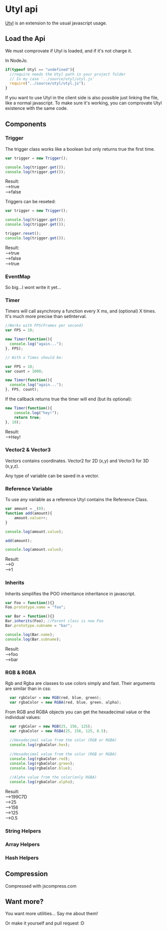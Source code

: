 # Utyl api

[Utyl](https://github.com/muit/utyl) is an extension to the usual javascript usage.

## Load the Api

We must comprovate if Utyl is loaded, and if it's not charge it.

In NodeJs:

```javascript
if(typeof Utyl == "undefined"){
  //require needs the Utyl path in your project folder
  // In my case '../source/utyl/utyl.js'
  require("../source/utyl/utyl.js");
}
```
If you want to use Utyl in the client side is also possible just linking the file, like a normal javascript.
To make sure it's working, you can comprovate Utyl existence with the same code.

## Components

### Trigger
The trigger class works like a boolean but only returns true the first time.

```javascript
var trigger = new Trigger();

console.log(trigger.get());
console.log(trigger.get());
```
Result:<br>
-->true<br>
-->false

Triggers can be reseted:
```javascript
var trigger = new Trigger();

console.log(trigger.get());
console.log(trigger.get());

trigger.reset();
console.log(trigger.get());
```
Result:<br>
-->true<br>
-->false<br>
-->true

### EventMap
So big...I wont write it yet...
### Timer
Timers will call asynchrony a function every X ms, and (optional) X times.
It's much more precise than setInterval.
```javascript
//Works with FPS(Frames per second)
var FPS = 10;

new Timer(function(){
  console.log("again...");
}, FPS);

// With x Times should be:

var FPS = 10;
var count = 1000;

new Timer(function(){
  console.log("again...");
}, FPS, count);
```

If the callback returns true the timer will end (but its optional):
```javascript
new Timer(function(){
    console.log("hey!");
    return true;
}, 10);
```
Result:<br>
-->Hey!

### Vector2 & Vector3
Vectors contains coordinates. Vector2 for 2D (x,y) and Vector3 for 3D (x,y,z).

Any type of variable can be saved in a vector.

### Reference Variable
To use any variable as a reference Utyl contains the Reference Class.
```javascript
var amount = _(0);
function add(amount){
    amount.value++;
}

console.log(amount.value);

add(amount);

console.log(amount.value);
```
Result:<br>
-->0<br>
-->1

### Inherits
Inherits simplifies the POO inheritance inheritance in javascript.

```javascript
var Foo = function(){}
Foo.prototype.name = "foo";

var Bar = function(){}
Bar.inherits(Foo); //Parent class is now Foo
Bar.prototype.subname = "bar";

console.log(Bar.name);
console.log(Bar.subname);
```
Result:<br>
-->foo<br>
-->bar

### RGB & RGBA
Rgb and Rgba are classes to use colors simply and fast. Their arguments are similar than in css:
```javascript
  var rgbColor = new RGB(red, blue, green);
  var rgbaColor = new RGBA(red, blue, green, alpha);
```
From RGB and RGBA objects you can get the hexadecimal value or the individual values:
```javascript
  var rgbColor = new RGB(25, 156, 125);
  var rgbaColor = new RGBA(25, 156, 125, 0.5);
  
  //Hexadecimal value from the color (RGB or RGBA)
  console.log(rgbaColor.hex);
  
  //Hexadecimal value from the color (RGB or RGBA)
  console.log(rgbaColor.red);
  console.log(rgbaColor.green);
  console.log(rgbaColor.blue);
  
  //Alpha value from the color(only RGBA)
  console.log(rgbaColor.alpha);
```
Result:<br>
-->199C7D<br>
-->25<br>
-->156<br>
-->125<br>
-->0.5

### String Helpers
### Array Helpers
### Hash Helpers

## Compression
Compressed with jscompress.com

## Want more?
You want more utilities... Say me about them! 

Or make it yourself and pull request :D

